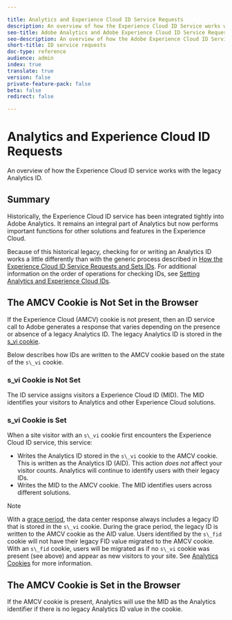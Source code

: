 ```yaml
---

title: Analytics and Experience Cloud ID Service Requests
description: An overview of how the Experience Cloud ID Service works with the legacy Analytics ID
seo-title: Adobe Analytics and Adobe Experience Cloud ID Service Requests
seo-description: An overview of how the Adobe Experience Cloud ID Service works with the legacy Adobe Analytics ID
short-title: ID service requests
doc-type: reference
audience: admin
index: true
translate: true
version: false
private-feature-pack: false
beta: false
redirect: false

---
```


<!--Meta Data Values

**Required Meta for search optimization and page data**

title: free text string

description: free text string

seo-title: free text string

seo-description: free text string

**Optional Meta for extended capabilities**

audience:
all (default), admin, developer, end-user
 
index: true (default), false
 
translate:
true (default), false
 
doc-type:
reference (default), tutorials

version:
false (default), Classic, Standard, 6.5, 6.4, 6.3, 6.2
 
private-feature-pack:
false (default), true
 
beta:
false (default), true
 
redirect:
false (default), pathname
-->

# Analytics and Experience Cloud ID Requests

An overview of how the Experience Cloud ID service works with the legacy Analytics ID.

## Summary

Historically, the Experience Cloud ID service has been integrated tightly into Adobe Analytics. It remains an integral part of Analytics but now performs important functions for other solutions and features in the Experience Cloud. 

Because of this historical legacy, checking for or writing an Analytics ID works a little differently than with the generic process described in [How the Experience Cloud ID Service Requests and Sets IDs](../../getting-started/getting-started-id-request.md). For additional information on the order of operations for checking IDs, see [Setting Analytics and Experience Cloud IDs](reference-analytics-ids.md).

## The AMCV Cookie is Not Set in the Browser

If the Experience Cloud \(AMCV\) cookie is not present, then an ID service call to Adobe generates a response that varies depending on the presence or absence of a legacy Analytics ID. The legacy Analytics ID is stored in the [s\_vi cookie](https://marketing.adobe.com/resources/help/en_US/whitepapers/cookies/?f=cookies_analytics.html). 

Below describes how IDs are written to the AMCV cookie based on the state of the `s\_vi` cookie.

### s\_vi Cookie is Not Set

The ID service assigns visitors a Experience Cloud ID \(MID\). The MID identifies your visitors to Analytics and other Experience Cloud solutions.

### s\_vi Cookie is Set

When a site visitor with an `s\_vi` cookie first encounters the Experience Cloud ID service, this service:

+ Writes the Analytics ID stored in the `s\_vi` cookie to the AMCV cookie. This is written as the Analytics ID \(AID\). This action *does not* affect your visitor counts. Analytics will continue to identify users with their legacy IDs.
+ Writes the MID to the AMCV cookie. The MID identifies users across different solutions.

>[!NOTE]
>With a [grace period](reference-analytics-grace.md), the data center response always includes a legacy ID that is stored in the `s\_vi` cookie. During the grace period, the legacy ID is written to the AMCV cookie as the AID value.
Users identified by the `s\_fid` cookie will not have their legacy FID value migrated to the AMCV cookie. With an `s\_fid` cookie, users will be migrated as if no `s\_vi` cookie was present \(see above\) and appear as new visitors to your site. See [Analytics Cookies](https://marketing.adobe.com/resources/help/en_US/whitepapers/cookies/?f=cookies_analytics.html) for more information.

## The AMCV Cookie is Set in the Browser

If the AMCV cookie is present, Analytics will use the MID as the Analytics identifier if there is no legacy Analytics ID value in the cookie.